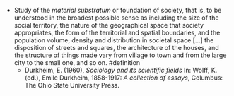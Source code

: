 - Study of the _material substratum_ or foundation of society, that is, to be understood in the broadest possible sense as including the size of the social territory, the nature of the geographical space that society appropriates, the form of the territorial and spatial boundaries, and the population volume, density and distribution in societal space […] the disposition of streets and squares, the architecture of the houses, and the structure of things made vary from village to town and from the large city to the small one, and so on. #definition
	- Durkheim, E. (1960), _Sociology and its scientific fields_ In: Wolff, K. (ed.), Emile Durkheim, 1858-1917: _A collection of essays_, Columbus: The Ohio State University Press.